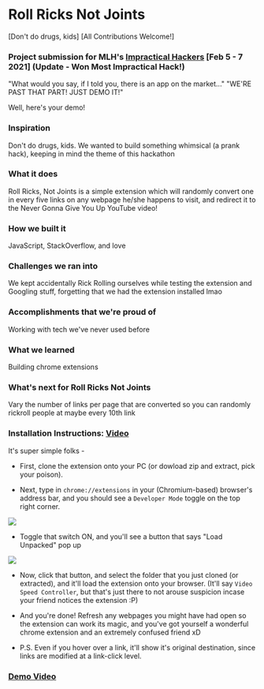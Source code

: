 # Roll Ricks Not Joints

[Don't do drugs, kids] [All Contributions Welcome!]

### Project submission for MLH's [Impractical Hackers](https://organize.mlh.io/participants/events/6397-impractical-hackers) [Feb 5 - 7 2021] (Update - Won Most Impractical Hack!)

"What would you say, if I told you, there is an app on the market..." "WE'RE PAST THAT PART! JUST DEMO IT!"

Well, here's your demo!

### Inspiration
Don't do drugs, kids. We wanted to build something whimsical (a prank hack), keeping in mind the theme of this hackathon

### What it does
Roll Ricks, Not Joints is a simple extension which will randomly convert one in every five links on any webpage he/she happens to visit, and redirect it to the Never Gonna Give You Up YouTube video!

### How we built it
JavaScript, StackOverflow, and love

### Challenges we ran into
We kept accidentally Rick Rolling ourselves while testing the extension and Googling stuff, forgetting that we had the extension installed lmao

### Accomplishments that we're proud of
Working with tech we've never used before

### What we learned
Building chrome extensions

### What's next for Roll Ricks Not Joints
Vary the number of links per page that are converted so you can randomly rickroll people at maybe every 10th link

### Installation Instructions: [Video](https://www.youtube.com/watch?v=dQw4w9WgXcQ)

It's super simple folks - 

- First, clone the extension onto your PC (or dowload zip and extract, pick your poison).

- Next, type in `chrome://extensions` in your (Chromium-based) browser's address bar, and you should see a `Developer Mode` toggle on the top right corner. 

![](https://cdn.discordapp.com/attachments/787881700461117474/809063523518120016/unknown.png)

- Toggle that switch ON, and you'll see a button that says "Load Unpacked" pop up

![](https://cdn.discordapp.com/attachments/787881700461117474/809063977677619250/unknown.png)

- Now, click that button, and select the folder that you just cloned (or extracted), and it'll load the extension onto your browser. (It'll say `Video Speed Controller`, but that's just there to not arouse suspicion incase your friend notices the extension :P)

- And you're done! Refresh any webpages you might have had open so the extension can work its magic, and you've got yourself a wonderful chrome extension and an extremely confused friend xD

- P.S. Even if you hover over a link, it'll show it's original destination, since links are modified at a link-click level.

### [Demo Video](https://youtu.be/gVLhSsyTdq4)
